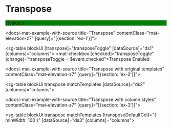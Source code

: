# Transpose

<div *sgTableCellDef="'name'; value as value;" style="background: green">{{value}}</div>

<docsi-mat-example-with-source title="Transpose" contentClass="mat-elevation-z7" [query]="[{section: 'ex-1'}]">
  <!--@sac-example:ex-1-->
  <sg-table blockUi
            [transpose]="transposeToggle"
            [dataSource]="ds1"
            [columns]="columns">
  </sg-table>
  <mat-checkbox [checked]="transposeToggle" (change)="transposeToggle = $event.checked">Transpose Enabled</mat-checkbox>
  <!--@sac-example:ex-1-->
</docsi-mat-example-with-source>

<docsi-mat-example-with-source title="Transpose with original templates" contentClass="mat-elevation-z7" [query]="[{section: 'ex-2'}]">
  <!--@sac-example:ex-2-->
  <sg-table blockUi
            transpose matchTemplates
            [dataSource]="ds2"
            [columns]="columns">
  </sg-table>
  <!--@sac-example:ex-2-->
</docsi-mat-example-with-source>

<docsi-mat-example-with-source title="Transpose with column styles" contentClass="mat-elevation-z7" [query]="[{section: 'ex-3'}]">
  <!--@sac-example:ex-3-->
  <sg-table blockUi
            transpose matchTemplates [transposeDefaultCol]="{ minWidth: 100 }"
            [dataSource]="ds3"
            [columns]="columns">
  </sg-table>
  <!--@sac-example:ex-3-->
</docsi-mat-example-with-source>

